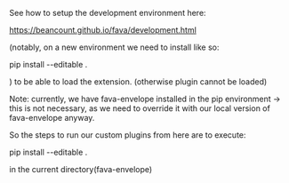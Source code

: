 See how to setup the development environment here:

https://beancount.github.io/fava/development.html

(notably, on a new environment we need to install like so: 

  pip install --editable .

)
to be able to load the extension. (otherwise plugin cannot be loaded)


Note: currently, we have fava-envelope installed in the pip environment -> this is not necessary,
as we need to override it with our local version of fava-envelope anyway.

So the steps to run our custom plugins from here are to execute:

  pip install --editable . 

in the current directory(fava-envelope)
